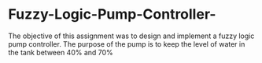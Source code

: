 # Fuzzy-Logic-Pump-Controller-
The objective of this assignment was to design and implement a fuzzy logic pump controller. The purpose of the pump is to keep the level of water in the tank between 40% and 70%
